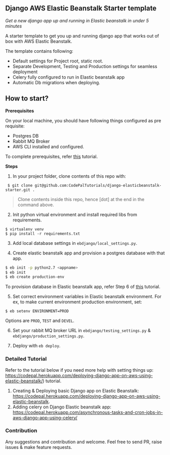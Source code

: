 ## Django AWS Elastic Beanstalk Starter template

*Get a new django app up and running in Elastic beanstalk in under 5 minutes*


A starter template to get you up and running django app that works out of box with AWS Elastic Beanstalk. 

The template contains following:

* Default settings for Project root, static root.
* Separate Development, Testing and Production settings for seamless deployment
* Celery fully configured to run in Elastic beanstalk app
* Automatic Db migrations when deploying.

## How to start?

**Prerequisites**
 
On your local machine, you should have following things configured as pre requisite:
* Postgres DB
* Rabbit MQ Broker
* AWS CLI installed and configured.

To complete prerequisites, refer [this](https://codepal.herokuapp.com/deploying-django-app-on-aws-using-elastic-beanstalk/) tutorial.

**Steps**

1. In your project folder, clone contents of this repo with:
```
 $ git clone git@github.com:CodePalTutorials/django-elasticbeanstalk-starter.git .
 ```
> Clone contents inside this repo, hence [dot] at the end in the command above.


2. Init python virtual environment and install required libs from requirements.
```
$ virtualenv venv
$ pip install -r requirements.txt
```

3. Add local database settings in `ebdjango/local_settings.py`.

4. Create elastic beanstalk app and provision a postgres database with that app.
```bash
$ eb init -p python2.7 <appname>
$ eb init
$ eb create production-env
```

To provision database in Elastic beanstalk app, refer Step 6 of [this](https://codepal.herokuapp.com/deploying-django-app-on-aws-using-elastic-beanstalk/) tutorial.

5. Set correct environment variables in Elastic beanstalk environment. For ex, to make current environment production environment, set:

```
$ eb setenv ENVIRONMENT=PROD
```
Options are `PROD`, `TEST` and `DEVEL`.

6. Set your rabbit MQ broker URL in `ebdjango/testing_settings.py` & `ebdjango/production_settings.py`. 

7. Deploy with `eb deploy`.

### Detailed Tutorial 

Refer to the tutorial below if you need more help  with setting things up: https://codepal.herokuapp.com/deploying-django-app-on-aws-using-elastic-beanstalk/) tutorial.


1. Creating & Deploying basic Django app on Elastic Beanstalk: https://codepal.herokuapp.com/deploying-django-app-on-aws-using-elastic-beanstalk.
2. Adding celery on Django Elastic beanstalk app: https://codepal.herokuapp.com/asynchronous-tasks-and-cron-jobs-in-aws-django-app-using-celery/

### Contribution

Any suggestions and contribution and welcome. Feel free to send PR, raise issues & make feature requests.

